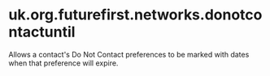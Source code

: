uk.org.futurefirst.networks.donotcontactuntil
=============================================

Allows a contact's Do Not Contact preferences to be marked with dates when that preference will expire.
